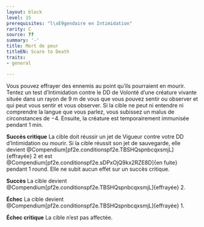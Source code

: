 ```yaml
---
layout: block
level: 15
prerequisites: "l\xE9gendaire en Intimidation"
rarity: C
source: ??
summary: '-'
title: Mort de peur
titleEN: Scare to Death
traits:
- general

---
```


<p>Vous pouvez effrayer des ennemis au point qu’ils pourraient en mourir. Tentez un test d’Intimidation contre le DD de Volonté d’une créature vivante située dans un rayon de 9 m de vous que vous pouvez sentir ou observer et qui peut vous sentir et vous observer. Si la cible ne peut ni entendre ni comprendre la langue que vous parlez, vous subissez un malus de circonstances de −4. Ensuite, la créature est temporairement immunisée pendant 1 min.</p>
<p><strong>Succès critique</strong> La cible doit réussir un jet de Vigueur contre votre DD d’Intimidation ou mourir. Si la cible réussit son jet de sauvegarde, elle devient @Compendium[pf2e.conditionspf2e.TBSHQspnbcqxsmjL]{effrayée} 2 et est @Compendium[pf2e.conditionspf2e.sDPxOjQ9kx2RZE8D]{en fuite} pendant 1 round. Elle ne subit aucun effet sur un succès critique.</p>
<p><strong>Succès</strong> La cible devient @Compendium[pf2e.conditionspf2e.TBSHQspnbcqxsmjL]{effrayée} 2.</p>
<p><strong>Échec</strong> La cible devient @Compendium[pf2e.conditionspf2e.TBSHQspnbcqxsmjL]{effrayée} 1.</p>
<p><strong>Échec critique</strong> La cible n’est pas affectée.</p>